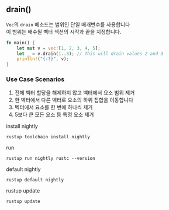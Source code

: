 ## drain()

`Vec`의 `drain` 메소드는 범위인 단일 매개변수를 사용합니다  
이 범위는 배수될 벡터 섹션의 시작과 끝을 지정합니다.

```rust
fn main() {
    let mut v = vec![1, 2, 3, 4, 5];
    let _ = v.drain(1..3); // This will drain values 2 and 3
    println!("{:?}", v);
}
```

### Use Case Scenarios

1. 전체 벡터 할당을 해제하지 않고 벡터에서 요소 범위 제거
2. 한 벡터에서 다른 벡터로 요소의 하위 집합을 이동합니다
3. 벡터에서 요소를 한 번에 하나씩 제거
4. 5보다 큰 모든 요소 등 특정 요소 제거

install nightly

```shell
rustup toolchain install nightly
```

run

```shell
rustup run nightly rustc --version
```

default nightly

```shell
rustup default nightly
```

rustup update

```shell
rustup update
```